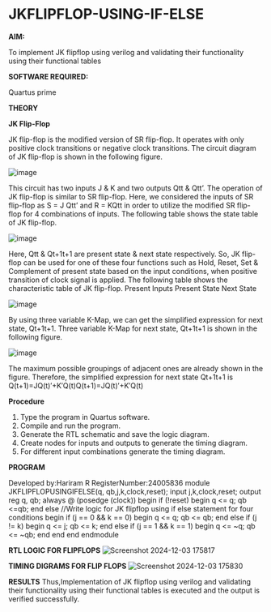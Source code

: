 # JKFLIPFLOP-USING-IF-ELSE

**AIM:** 

To implement  JK flipflop using verilog and validating their functionality using their functional tables

**SOFTWARE REQUIRED:**

Quartus prime

**THEORY**

**JK Flip-Flop**

JK flip-flop is the modified version of SR flip-flop. It operates with only positive clock transitions or negative clock transitions. The circuit diagram of JK flip-flop is shown in the following figure.

![image](https://github.com/naavaneetha/JKFLIPFLOP-USING-IF-ELSE/assets/154305477/a649c30b-232b-4558-b188-fd6c09845180)


This circuit has two inputs J & K and two outputs Qtt & Qtt’. The operation of JK flip-flop is similar to SR flip-flop. Here, we considered the inputs of SR flip-flop as S = J Qtt’ and R = KQtt in order to utilize the modified SR flip-flop for 4 combinations of inputs. The following table shows the state table of JK flip-flop.

![image](https://github.com/naavaneetha/JKFLIPFLOP-USING-IF-ELSE/assets/154305477/c4360742-e8a8-4937-b089-c46c0433f9a3)

 
Here, Qtt & Qt+1t+1 are present state & next state respectively. So, JK flip-flop can be used for one of these four functions such as Hold, Reset, Set & Complement of present state based on the input conditions, when positive transition of clock signal is applied. The following table shows the characteristic table of JK flip-flop. Present Inputs Present State Next State
 
![image](https://github.com/naavaneetha/JKFLIPFLOP-USING-IF-ELSE/assets/154305477/6c275261-a6d5-4c37-a3a7-1e88ca11c4cd)

By using three variable K-Map, we can get the simplified expression for next state, Qt+1t+1. Three variable K-Map for next state, Qt+1t+1 is shown in the following figure.
 
![image](https://github.com/naavaneetha/JKFLIPFLOP-USING-IF-ELSE/assets/154305477/5174f41b-0ce0-4329-a372-6d1943ea6673)

The maximum possible groupings of adjacent ones are already shown in the figure. Therefore, the simplified expression for next state Qt+1t+1 is Q(t+1)=JQ(t)′+K′Q(t)Q(t+1)=JQ(t)′+K′Q(t)

**Procedure**

1. Type the program in Quartus software.
2. Compile and run the program.
3. Generate the RTL schematic and save the logic diagram.
4. Create nodes for inputs and outputs to generate the timing diagram.
5. For different input combinations generate the timing diagram.


**PROGRAM**

Developed by:Hariram R 
RegisterNumber:24005836
module JKFLIPFLOPUSINGIFELSE(q, qb,j,k,clock,reset);
input j,k,clock,reset;
output reg q, qb;
always @ (posedge (clock))
begin
if (!reset)
begin
q <= q;
qb <=qb;
end
else
//Write logic for JK flipflop using if else statement for four conditions
begin
if (j == 0 && k == 0)
begin
q <= q;
qb <= qb;
end
else if (j != k)
begin
q <= j;
qb <= k;
end
else if (j == 1 && k == 1)
begin
q <= ~q;
qb <= ~qb;
end
end
end
endmodule

**RTL LOGIC FOR FLIPFLOPS**
![Screenshot 2024-12-03 175817](https://github.com/user-attachments/assets/7d954193-8420-49b2-a7df-2c7e2525f148)

**TIMING DIGRAMS FOR FLIP FLOPS**
![Screenshot 2024-12-03 175830](https://github.com/user-attachments/assets/5f267a31-b432-4c7c-b06f-d70bafcb8028)

**RESULTS**
Thus,Implementation of JK flipflop using verilog and validating their functionality using
their functional tables is executed and the output is verified successfully.
